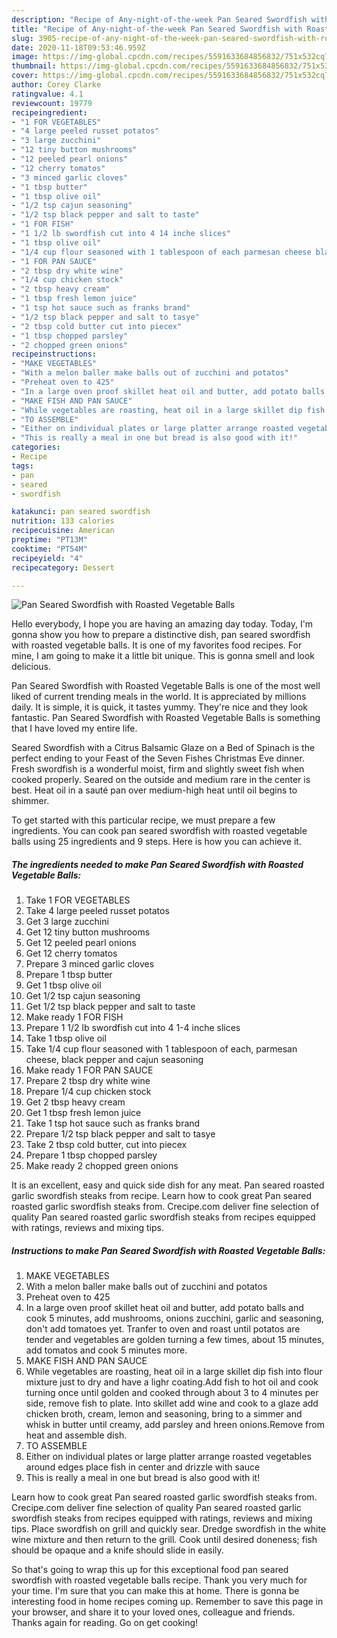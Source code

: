 ```yaml
---
description: "Recipe of Any-night-of-the-week Pan Seared Swordfish with Roasted Vegetable Balls"
title: "Recipe of Any-night-of-the-week Pan Seared Swordfish with Roasted Vegetable Balls"
slug: 3905-recipe-of-any-night-of-the-week-pan-seared-swordfish-with-roasted-vegetable-balls
date: 2020-11-18T09:53:46.959Z
image: https://img-global.cpcdn.com/recipes/5591633684856832/751x532cq70/pan-seared-swordfish-with-roasted-vegetable-balls-recipe-main-photo.jpg
thumbnail: https://img-global.cpcdn.com/recipes/5591633684856832/751x532cq70/pan-seared-swordfish-with-roasted-vegetable-balls-recipe-main-photo.jpg
cover: https://img-global.cpcdn.com/recipes/5591633684856832/751x532cq70/pan-seared-swordfish-with-roasted-vegetable-balls-recipe-main-photo.jpg
author: Corey Clarke
ratingvalue: 4.1
reviewcount: 19779
recipeingredient:
- "1 FOR VEGETABLES"
- "4 large peeled russet potatos"
- "3 large zucchini"
- "12 tiny button mushrooms"
- "12 peeled pearl onions"
- "12 cherry tomatos"
- "3 minced garlic cloves"
- "1 tbsp butter"
- "1 tbsp olive oil"
- "1/2 tsp cajun seasoning"
- "1/2 tsp black pepper and salt to taste"
- "1 FOR FISH"
- "1 1/2 lb swordfish cut into 4 14 inche slices"
- "1 tbsp olive oil"
- "1/4 cup flour seasoned with 1 tablespoon of each parmesan cheese black pepper and cajun seasoning"
- "1 FOR PAN SAUCE"
- "2 tbsp dry white wine"
- "1/4 cup chicken stock"
- "2 tbsp heavy cream"
- "1 tbsp fresh lemon juice"
- "1 tsp hot sauce such as franks brand"
- "1/2 tsp black pepper and salt to tasye"
- "2 tbsp cold butter cut into piecex"
- "1 tbsp chopped parsley"
- "2 chopped green onions"
recipeinstructions:
- "MAKE VEGETABLES"
- "With a melon baller make balls out of zucchini and potatos"
- "Preheat oven to 425"
- "In a large oven proof skillet heat oil and butter, add potato balls and cook 5 minutes, add mushrooms, onions zucchini, garlic and seasoning, don&#39;t add tomatoes yet. Tranfer to oven and roast until potatos are tender and vegetables are golden turning a few times, about 15 minutes, add tomatos and cook 5 minutes more."
- "MAKE FISH AND PAN SAUCE"
- "While vegetables are roasting, heat oil in a large skillet dip fish into flour mixture just to dry and have a lighr coating.Add fish to hot oil and cook turning once until golden and cooked through about 3 to 4 minutes per side, remove fish to plate. Into skillet add wine and cook to a glaze add chicken broth, cream,  lemon and seasoning, bring to a simmer and whisk in butter until creamy, add parsley and hreen onions.Remove from heat and assemble dish."
- "TO ASSEMBLE"
- "Either on individual plates or large platter arrange roasted vegetables around edges place fish in center and drizzle with sauce"
- "This is really a meal in one but bread is also good with it!"
categories:
- Recipe
tags:
- pan
- seared
- swordfish

katakunci: pan seared swordfish 
nutrition: 133 calories
recipecuisine: American
preptime: "PT13M"
cooktime: "PT54M"
recipeyield: "4"
recipecategory: Dessert

---
```



![Pan Seared Swordfish with Roasted Vegetable Balls](https://img-global.cpcdn.com/recipes/5591633684856832/751x532cq70/pan-seared-swordfish-with-roasted-vegetable-balls-recipe-main-photo.jpg)

Hello everybody, I hope you are having an amazing day today. Today, I'm gonna show you how to prepare a distinctive dish, pan seared swordfish with roasted vegetable balls. It is one of my favorites food recipes. For mine, I am going to make it a little bit unique. This is gonna smell and look delicious.

Pan Seared Swordfish with Roasted Vegetable Balls is one of the most well liked of current trending meals in the world. It is appreciated by millions daily. It is simple, it is quick, it tastes yummy. They're nice and they look fantastic. Pan Seared Swordfish with Roasted Vegetable Balls is something that I have loved my entire life.

Seared Swordfish with a Citrus Balsamic Glaze on a Bed of Spinach is the perfect ending to your Feast of the Seven Fishes Christmas Eve dinner. Fresh swordfish is a wonderful moist, firm and slightly sweet fish when cooked properly. Seared on the outside and medium rare in the center is best. Heat oil in a sauté pan over medium-high heat until oil begins to shimmer.


To get started with this particular recipe, we must prepare a few ingredients. You can cook pan seared swordfish with roasted vegetable balls using 25 ingredients and 9 steps. Here is how you can achieve it.

<!--inarticleads1-->

##### The ingredients needed to make Pan Seared Swordfish with Roasted Vegetable Balls:

1. Take 1 FOR VEGETABLES
1. Take 4 large peeled russet potatos
1. Get 3 large zucchini
1. Get 12 tiny button mushrooms
1. Get 12 peeled pearl onions
1. Get 12 cherry tomatos
1. Prepare 3 minced garlic cloves
1. Prepare 1 tbsp butter
1. Get 1 tbsp olive oil
1. Get 1/2 tsp cajun seasoning
1. Get 1/2 tsp black pepper and salt to taste
1. Make ready 1 FOR FISH
1. Prepare 1 1/2 lb swordfish cut into 4 1-4 inche slices
1. Take 1 tbsp olive oil
1. Take 1/4 cup flour seasoned with 1 tablespoon of each, parmesan cheese, black pepper and cajun seasoning
1. Make ready 1 FOR PAN SAUCE
1. Prepare 2 tbsp dry white wine
1. Prepare 1/4 cup chicken stock
1. Get 2 tbsp heavy cream
1. Get 1 tbsp fresh lemon juice
1. Take 1 tsp hot sauce such as franks brand
1. Prepare 1/2 tsp black pepper and salt to tasye
1. Take 2 tbsp cold butter, cut into piecex
1. Prepare 1 tbsp chopped parsley
1. Make ready 2 chopped green onions


It is an excellent, easy and quick side dish for any meat. Pan seared roasted garlic swordfish steaks from recipe. Learn how to cook great Pan seared roasted garlic swordfish steaks from. Crecipe.com deliver fine selection of quality Pan seared roasted garlic swordfish steaks from recipes equipped with ratings, reviews and mixing tips. 

<!--inarticleads2-->

##### Instructions to make Pan Seared Swordfish with Roasted Vegetable Balls:

1. MAKE VEGETABLES
1. With a melon baller make balls out of zucchini and potatos
1. Preheat oven to 425
1. In a large oven proof skillet heat oil and butter, add potato balls and cook 5 minutes, add mushrooms, onions zucchini, garlic and seasoning, don&#39;t add tomatoes yet. Tranfer to oven and roast until potatos are tender and vegetables are golden turning a few times, about 15 minutes, add tomatos and cook 5 minutes more.
1. MAKE FISH AND PAN SAUCE
1. While vegetables are roasting, heat oil in a large skillet dip fish into flour mixture just to dry and have a lighr coating.Add fish to hot oil and cook turning once until golden and cooked through about 3 to 4 minutes per side, remove fish to plate. Into skillet add wine and cook to a glaze add chicken broth, cream,  lemon and seasoning, bring to a simmer and whisk in butter until creamy, add parsley and hreen onions.Remove from heat and assemble dish.
1. TO ASSEMBLE
1. Either on individual plates or large platter arrange roasted vegetables around edges place fish in center and drizzle with sauce
1. This is really a meal in one but bread is also good with it!


Learn how to cook great Pan seared roasted garlic swordfish steaks from. Crecipe.com deliver fine selection of quality Pan seared roasted garlic swordfish steaks from recipes equipped with ratings, reviews and mixing tips. Place swordfish on grill and quickly sear. Dredge swordfish in the white wine mixture and then return to the grill. Cook until desired doneness; fish should be opaque and a knife should slide in easily. 

So that's going to wrap this up for this exceptional food pan seared swordfish with roasted vegetable balls recipe. Thank you very much for your time. I'm sure that you can make this at home. There is gonna be interesting food in home recipes coming up. Remember to save this page in your browser, and share it to your loved ones, colleague and friends. Thanks again for reading. Go on get cooking!
